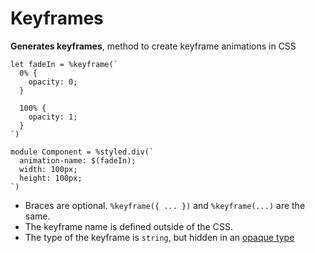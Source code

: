 # Keyframes

**Generates keyframes**, method to create keyframe animations in CSS

```rescript
let fadeIn = %keyframe(`
  0% {
    opacity: 0;
  }

  100% {
    opacity: 1;
  }
`)

module Component = %styled.div(`
  animation-name: $(fadeIn);
  width: 100px;
  height: 100px;
`)
```

- Braces are optional. `%keyframe({ ... })` and `%keyframe(...)` are the same.
- The keyframe name is defined outside of the CSS.
- The type of the keyframe is `string`, but hidden in an [opaque type](https://reasonml.github.io/docs/en/type#opaque-types)
